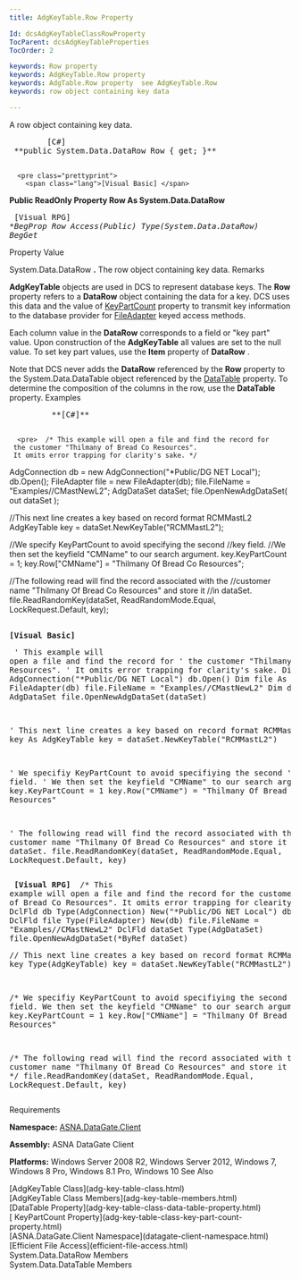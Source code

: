 ```yaml
---
title: AdgKeyTable.Row Property

Id: dcsAdgKeyTableClassRowProperty
TocParent: dcsAdgKeyTableProperties
TocOrder: 2

keywords: Row property
keywords: AdgKeyTable.Row property
keywords: AdgTable.Row property  see AdgKeyTable.Row
keywords: row object containing key data

---
```


A row object containing key data. 
<pre class="prettyprint">
        <span class="lang">[C#]</span>
 **public System.Data.DataRow Row { get; }** 
      </pre>
      <pre class="prettyprint">
        <span class="lang">[Visual Basic] </span>
 **Public ReadOnly Property Row As System.Data.DataRow** 
      </pre>
      <pre class="prettyprint">
        <span class="lang">[Visual RPG]</span>
 **BegProp Row Access(*Public) Type(System.Data.DataRow)
   BegGet** 
      </pre>

Property Value

System.Data.DataRow **.** The row object containing key data.
Remarks

<span> **AdgKeyTable** </span> objects are used in DCS to represent database keys. The **Row** property refers to a **DataRow** object containing the data for a key. DCS uses this data and the value of [ KeyPartCount](adg-key-table-class-key-part-count-property.html) property to transmit key information to the database provider for [FileAdapter](file-adapter-class.html) keyed access methods.

Each column value in the **DataRow** corresponds to a field or "key part" value. Upon construction of the **AdgKeyTable** all values are set to the null value. To set key part values, use the **Item** property of **DataRow** .

Note that DCS never adds the **DataRow** referenced by the **Row** property to the System.Data.DataTable object referenced by the [ DataTable](adg-key-table-class-data-table-property.html) property. To determine the composition of the columns in the row, use the **DataTable** property. 
Examples 

<pre>
        <span class="lang"> **[C#]** 
        </span>
</pre>
      <pre>  /* This example will open a file and find the record for
     the customer "Thilmany of Bread Co Resources".
     It omits error trapping for clarity's sake. */

  AdgConnection db = new AdgConnection("*Public/DG NET Local");
  db.Open();
  FileAdapter file = new FileAdapter(db);
  file.FileName = "Examples//CMastNewL2";
  AdgDataSet dataSet;
  file.OpenNewAdgDataSet( out dataSet );

  //This next line creates a key based on record format RCMMastL2
  AdgKeyTable key = dataSet.NewKeyTable("RCMMastL2");

  //We specify KeyPartCount to avoid specifying the second
  //key field.
  //We then set the keyfield "CMName" to our search argument.
  key.KeyPartCount = 1;
  key.Row["CMName"] = "Thilmany Of Bread Co Resources";

  //The following read will find the record associated with the 
  //customer name "Thilmany Of Bread Co Resources" and store it
  //in dataSet.
  file.ReadRandomKey(dataSet, ReadRandomMode.Equal, LockRequest.Default, key);</pre>
      <pre>
        <span class="lang">
 **[Visual Basic]** 
        </span></pre>
      <pre>  ' This example will open a file and find the record for
  ' the customer "Thilmany of Bread Co Resources".
  ' It omits error trapping for clarity's sake.
  Dim db As New AdgConnection("*Public/DG NET Local")
  db.Open()
  Dim file As New FileAdapter(db)
  file.FileName = "Examples//CMastNewL2"
  Dim dataSet As AdgDataSet
  file.OpenNewAdgDataSet(dataSet)

  ' This next line creates a key based on record format RCMMastL2
  Dim key As AdgKeyTable
  key = dataSet.NewKeyTable("RCMMastL2")

  ' We specifiy KeyPartCount to avoid specifiying the second
  ' key field.
  ' We then set the keyfield "CMName" to our search argument.
  key.KeyPartCount = 1
  key.Row("CMName") = "Thilmany Of Bread Co Resources"

  ' The following read will find the record associated with the 
  ' customer name "Thilmany Of Bread Co Resources" and store it
  ' in dataSet.
  file.ReadRandomKey(dataSet, ReadRandomMode.Equal, LockRequest.Default, key)
 </pre>
      <pre class="prettyprint">
        <span class="lang">
 **[Visual RPG]** 
        </span>
  /* This example will open a file and find the record for
     the customer "Thilmany of Bread Co Resources".
     It omits error trapping for clearity's sake. */
  DclFld db Type(AdgConnection) New("*Public/DG NET Local")
  db.Open()
  DclFld file Type(FileAdapter) New(db)
  file.FileName = "Examples//CMastNewL2"
  DclFld dataSet Type(AdgDataSet)
  file.OpenNewAdgDataSet(*ByRef dataSet)
</pre>
      <pre class="prettyprint">  // This next line creates a key based on record format RCMMastL2
  DclFld key Type(AdgKeyTable)
  key = dataSet.NewKeyTable("RCMMastL2")

  /* We specifiy KeyPartCount to avoid specifiying the second
     key field.
     We then set the keyfield "CMName" to our search argument. */
  key.KeyPartCount = 1
  key.Row["CMName"] = "Thilmany Of Bread Co Resources"

  /* The following read will find the record associated with the 
     customer name "Thilmany Of Bread Co Resources" and store it
     in dataSet. */
  file.ReadRandomKey(dataSet, ReadRandomMode.Equal, LockRequest.Default, key)
</pre>

Requirements

**Namespace:** [ ASNA.DataGate.Client](datagate-client-namespace.html) 

**Assembly:** ASNA DataGate Client

**Platforms:** Windows Server 2008 R2, Windows Server 2012, Windows 7, Windows 8 Pro, Windows 8.1 Pro, Windows 10
See Also

<dl />
      [AdgKeyTable Class](adg-key-table-class.html)
      <br />
      [AdgKeyTable Class Members](adg-key-table-members.html)
      <br />
      [DataTable 
		  Property](adg-key-table-class-data-table-property.html)
      <br />
      [
		  KeyPartCount Property](adg-key-table-class-key-part-count-property.html)
      <br />
      [ASNA.DataGate.Client 
		  Namespace](datagate-client-namespace.html)
      <br />
      [Efficient File Access](efficient-file-access.html)
      <br />
      	System.Data.DataRow Members<br />
      	System.Data.DataTable Members

